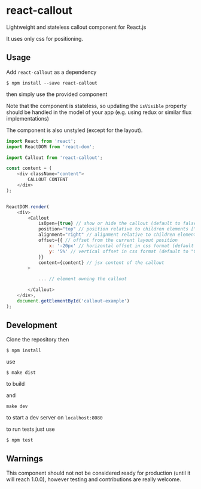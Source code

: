 react-callout
===========

Lightweight and stateless callout component for React.js

It uses only css for positioning.

Usage
-----
Add `react-callout` as a dependency

`$ npm install --save react-callout`

then simply use the provided component

Note that the component is stateless, so updating the `isVisible` property should
be handled in the model of your app (e.g. using redux or similar flux
implementations)

The component is also unstyled (except for the layout).

```javascript
import React from 'react';
import ReactDOM from 'react-dom';

import Callout from 'react-callout';

const content = (
    <div className="content">
        CALLOUT CONTENT
    </div>
);


ReactDOM.render(
    <div>
        <Callout
            isOpen={true} // show or hide the callout (default to false)
            position="top" // position relative to children elements ["top", "bottom"] (default to top)
            alignment="right" // alignment relative to children elements ["left", "right"] (default to left)
            offset={{ // offset from the current layout position
                x: '-20px' // horizontal offset in css format (default to "0")
                y: '5%' // vertical offset in css format (default to "0")
            }}
            content={content} // jsx content of the callout
        >

            ... // element owning the callout

        </Callout>
    </div>,
    document.getElementById('callout-example')
);

```

Development
-----------
Clone the repository then

`$ npm install`

use

`$ make dist`

to build

and

`make dev`

to start a dev server on `localhost:8080`

to run tests just use

`$ npm test`

Warnings
--------
This component should not not be considered ready for production (until it will reach 1.0.0),
however testing and contributions are really welcome.
